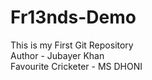 # Fr13nds-Demo
This is my First Git Repository
<br>
Author - Jubayer Khan 
<br>
Favourite Cricketer - MS DHONI

